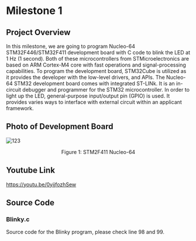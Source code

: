 # Milestone 1 
## Project Overview
In this milestone, we are going to program Nucleo-64 STM32F446/STM32F411 development board with C code to blink the LED at 1 Hz (1 second). Both of these microcontrollers from STMicroelectronics are based on ARM Cortex-M4 core with fast operations and signal-processing capabilities. To program the development board, STM32Cube is utilized as it provides the developer with the low-level drivers, and APIs. The Nucleo-64 STM32 development board comes with integrated ST-LINk. It is an in-circuit debugger and programmer for the STM32 microcontroller. In order to light up the LED, general-purpose input/output pin (GPIO) is used. It provides varies ways to interface with external circuit within an applicant framework.

## Photo of Development Board 
![123](https://user-images.githubusercontent.com/93202001/167300165-d421c59d-ff27-4482-a611-926b277404b3.jpg)
                                        
<p align="center">
    Figure 1: STM2F411 Nucleo-64
</p>

## Youtube Link
https://youtu.be/0yijfozhSew

## Source Code
### Blinky.c 
Source code for the Blinky program, please check line 98 and 99. 






